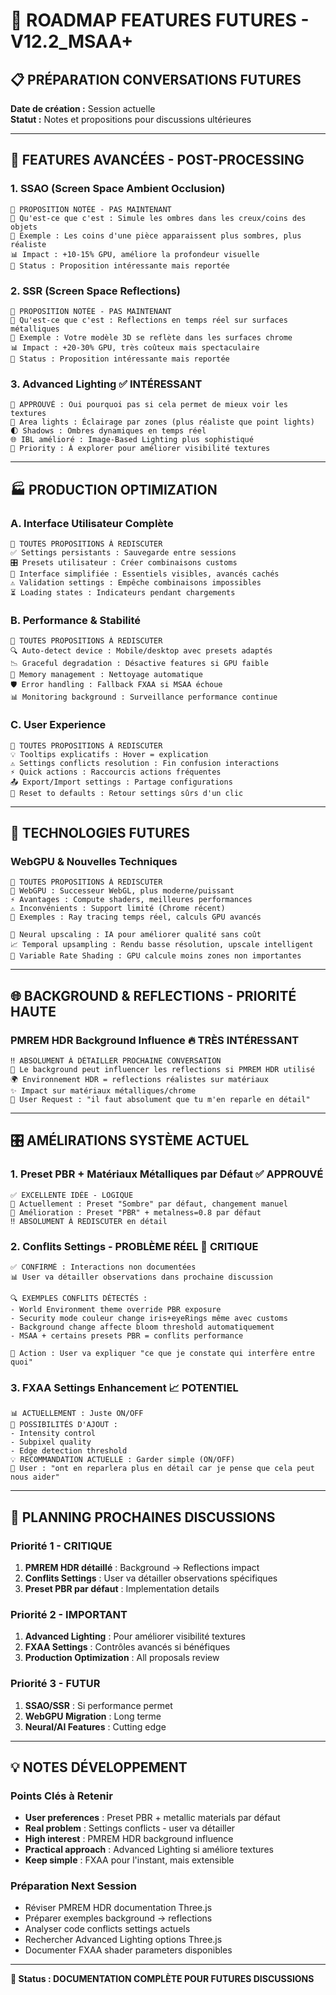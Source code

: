 # 🚀 ROADMAP FEATURES FUTURES - V12.2_MSAA+

## 📋 **PRÉPARATION CONVERSATIONS FUTURES**

**Date de création :** Session actuelle  
**Statut :** Notes et propositions pour discussions ultérieures

---

## 🎨 **FEATURES AVANCÉES - POST-PROCESSING**

### **1. SSAO (Screen Space Ambient Occlusion)**
```
📝 PROPOSITION NOTÉE - PAS MAINTENANT
🔬 Qu'est-ce que c'est : Simule les ombres dans les creux/coins des objets
🎯 Exemple : Les coins d'une pièce apparaissent plus sombres, plus réaliste
📊 Impact : +10-15% GPU, améliore la profondeur visuelle
📌 Status : Proposition intéressante mais reportée
```

### **2. SSR (Screen Space Reflections)**  
```
📝 PROPOSITION NOTÉE - PAS MAINTENANT
🔬 Qu'est-ce que c'est : Reflections en temps réel sur surfaces métalliques
🎯 Exemple : Votre modèle 3D se reflète dans les surfaces chrome
📊 Impact : +20-30% GPU, très coûteux mais spectaculaire
📌 Status : Proposition intéressante mais reportée
```

### **3. Advanced Lighting** ✅ INTÉRESSANT
```
🎯 APPROUVÉ : Oui pourquoi pas si cela permet de mieux voir les textures
🔧 Area lights : Éclairage par zones (plus réaliste que point lights)
🌓 Shadows : Ombres dynamiques en temps réel  
🌐 IBL amélioré : Image-Based Lighting plus sophistiqué
📌 Priority : À explorer pour améliorer visibilité textures
```

---

## 🏭 **PRODUCTION OPTIMIZATION**

### **A. Interface Utilisateur Complète**
```
📝 TOUTES PROPOSITIONS À REDISCUTER
✅ Settings persistants : Sauvegarde entre sessions
🎛️ Presets utilisateur : Créer combinaisons customs
🎨 Interface simplifiée : Essentiels visibles, avancés cachés
⚠️ Validation settings : Empêche combinaisons impossibles
⏳ Loading states : Indicateurs pendant chargements
```

### **B. Performance & Stabilité**
```
📝 TOUTES PROPOSITIONS À REDISCUTER
🔍 Auto-detect device : Mobile/desktop avec presets adaptés
📉 Graceful degradation : Désactive features si GPU faible
🧠 Memory management : Nettoyage automatique
🛡️ Error handling : Fallback FXAA si MSAA échoue
📊 Monitoring background : Surveillance performance continue
```

### **C. User Experience**
```
📝 TOUTES PROPOSITIONS À REDISCUTER
💡 Tooltips explicatifs : Hover = explication
⚠️ Settings conflicts resolution : Fin confusion interactions
⚡ Quick actions : Raccourcis actions fréquentes
📤 Export/Import settings : Partage configurations
🔄 Reset to defaults : Retour settings sûrs d'un clic
```

---

## 🔮 **TECHNOLOGIES FUTURES**

### **WebGPU & Nouvelles Techniques**
```
📝 TOUTES PROPOSITIONS À REDISCUTER
🚀 WebGPU : Successeur WebGL, plus moderne/puissant
⚡ Avantages : Compute shaders, meilleures performances
⚠️ Inconvénients : Support limité (Chrome récent)
🎯 Exemples : Ray tracing temps réel, calculs GPU avancés

🤖 Neural upscaling : IA pour améliorer qualité sans coût
📈 Temporal upsampling : Rendu basse résolution, upscale intelligent  
🎨 Variable Rate Shading : GPU calcule moins zones non importantes
```

---

## 🌐 **BACKGROUND & REFLECTIONS - PRIORITÉ HAUTE**

### **PMREM HDR Background Influence** 🔥 TRÈS INTÉRESSANT
```
‼️ ABSOLUMENT À DÉTAILLER PROCHAINE CONVERSATION
🔬 Le background peut influencer les reflections si PMREM HDR utilisé
🌍 Environnement HDR = reflections réalistes sur matériaux
✨ Impact sur matériaux métalliques/chrome
📌 User Request : "il faut absolument que tu m'en reparle en détail"
```

---

## 🎛️ **AMÉLIRATIONS SYSTÈME ACTUEL**

### **1. Preset PBR + Matériaux Métalliques par Défaut** ✅ APPROUVÉ
```
✅ EXCELLENTE IDÉE - LOGIQUE
📌 Actuellement : Preset "Sombre" par défaut, changement manuel
🎯 Amélioration : Preset "PBR" + metalness=0.8 par défaut
‼️ ABSOLUMENT À REDISCUTER en détail
```

### **2. Conflits Settings - PROBLÈME RÉEL** 🚨 CRITIQUE
```
✅ CONFIRMÉ : Interactions non documentées
📊 User va détailler observations dans prochaine discussion

🔍 EXEMPLES CONFLITS DÉTECTÉS :
- World Environment theme override PBR exposure
- Security mode couleur change iris+eyeRings même avec customs
- Background change affecte bloom threshold automatiquement  
- MSAA + certains presets PBR = conflits performance

📌 Action : User va expliquer "ce que je constate qui interfère entre quoi"
```

### **3. FXAA Settings Enhancement** 📈 POTENTIEL
```
📊 ACTUELLEMENT : Juste ON/OFF
🔧 POSSIBILITÉS D'AJOUT :
- Intensity control
- Subpixel quality  
- Edge detection threshold
💡 RECOMMANDATION ACTUELLE : Garder simple (ON/OFF)
📌 User : "ont en reparlera plus en détail car je pense que cela peut nous aider"
```

---

## 📅 **PLANNING PROCHAINES DISCUSSIONS**

### **Priorité 1 - CRITIQUE**
1. **PMREM HDR détaillé** : Background → Reflections impact
2. **Conflits Settings** : User va détailler observations spécifiques
3. **Preset PBR par défaut** : Implementation details

### **Priorité 2 - IMPORTANT**  
1. **Advanced Lighting** : Pour améliorer visibilité textures
2. **FXAA Settings** : Contrôles avancés si bénéfiques
3. **Production Optimization** : All proposals review

### **Priorité 3 - FUTUR**
1. **SSAO/SSR** : Si performance permet
2. **WebGPU Migration** : Long terme
3. **Neural/AI Features** : Cutting edge

---

## 💡 **NOTES DÉVELOPPEMENT**

### **Points Clés à Retenir**
- **User preferences** : Preset PBR + metallic materials par défaut
- **Real problem** : Settings conflicts - user va détailler
- **High interest** : PMREM HDR background influence  
- **Practical approach** : Advanced Lighting si améliore textures
- **Keep simple** : FXAA pour l'instant, mais extensible

### **Préparation Next Session**
- Réviser PMREM HDR documentation Three.js
- Préparer exemples background → reflections  
- Analyser code conflicts settings actuels
- Rechercher Advanced Lighting options Three.js
- Documenter FXAA shader parameters disponibles

---

**🎯 Status : DOCUMENTATION COMPLÈTE POUR FUTURES DISCUSSIONS**